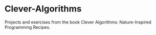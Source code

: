 # Clever-Algorithms
Projects and exercises from the book Clever Algorithms: Nature-Inspired Programming Recipes.

